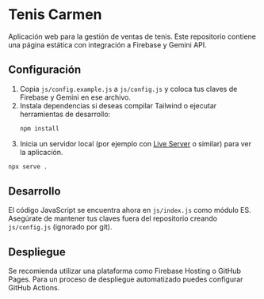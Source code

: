 # Tenis Carmen

Aplicación web para la gestión de ventas de tenis. Este repositorio contiene una página estática con integración a Firebase y Gemini API.

## Configuración

1. Copia `js/config.example.js` a `js/config.js` y coloca tus claves de Firebase y Gemini en ese archivo.
2. Instala dependencias si deseas compilar Tailwind o ejecutar herramientas de desarrollo:
   ```bash
   npm install
   ```
3. Inicia un servidor local (por ejemplo con [Live Server](https://marketplace.visualstudio.com/items?itemName=ritwickdey.LiveServer) o similar) para ver la aplicación.

```bash
npx serve .
```

## Desarrollo

El código JavaScript se encuentra ahora en `js/index.js` como módulo ES. Asegúrate de mantener tus claves fuera del repositorio creando `js/config.js` (ignorado por git).

## Despliegue

Se recomienda utilizar una plataforma como Firebase Hosting o GitHub Pages. Para un proceso de despliegue automatizado puedes configurar GitHub Actions.
